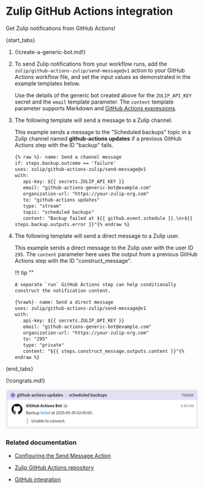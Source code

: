 # Zulip GitHub Actions integration

Get Zulip notifications from GitHub Actions!

{start_tabs}

1.  {!create-a-generic-bot.md!}

1.  To send Zulip notifications from your workflow runs, add the
    `zulip/github-actions-zulip/send-message@v1` action to your GitHub
    Actions workflow file, and set the input values as demonstrated in the
    example templates below.

    Use the details of the generic bot created above for the `ZULIP_API_KEY`
    secret and the `email` template parameter. The `content` template
    parameter supports Markdown and [GitHub Actions expressions][expressions].

1.  The following template will send a message to a Zulip channel.

    This example sends a message to the "Scheduled backups" topic in a Zulip
    channel named **github-actions updates** if a previous GitHub Actions
    step with the ID "backup" fails.

      ```
      {% raw %}- name: Send a channel message
      if: steps.backup.outcome == 'failure'
      uses: zulip/github-actions-zulip/send-message@v1
      with:
         api-key: ${{ secrets.ZULIP_API_KEY }}
         email: "github-actions-generic-bot@example.com"
         organization-url: "https://your-zulip-org.com"
         to: "github-actions updates"
         type: "stream"
         topic: "scheduled backups"
         content: "Backup failed at ${{ github.event.schedule }}.\n>${{ steps.backup.outputs.error }}"{% endraw %}
      ```

1.  The following template will send a direct message to a Zulip user.

    This example sends a direct message to the Zulip user with the user ID
    `295`. The `content` parameter here uses the output from a previous
    GitHub Actions step with the ID "construct_message".

    !!! tip ""

        A separate `run` GitHub Actions step can help conditionally
        construct the notification content.

      ```
      {%raw%}- name: Send a direct message
      uses: zulip/github-actions-zulip/send-message@v1
      with:
         api-key: ${{ secrets.ZULIP_API_KEY }}
         email: "github-actions-generic-bot@example.com"
         organization-url: "https://your-zulip-org.com"
         to: "295"
         type: "private"
         content: "${{ steps.construct_message.outputs.content }}"{% endraw %}
      ```

{end_tabs}

{!congrats.md!}

![](/static/images/integrations/github-actions/001.png)

### Related documentation

* [Configuring the Send Message Action][README]

* [Zulip GitHub Actions repository][repo]

* [GitHub integration](/integrations/doc/github)

[README]: https://github.com/zulip/github-actions-zulip/blob/main/send-message/README.md
[repo]: https://github.com/zulip/github-actions-zulip
[expressions]: https://docs.github.com/en/actions/reference/evaluate-expressions-in-workflows-and-actions
